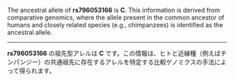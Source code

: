 The ancestral allele of **rs796053166** is **C**. This information is derived from comparative genomics, where the allele present in the common ancestor of humans and closely related species (e.g., chimpanzees) is identified as the ancestral allele.

---

**rs796053166** の祖先型アレルは **C** です。この情報は、ヒトと近縁種（例えばチンパンジー）の共通祖先に存在するアレルを特定する比較ゲノミクスの手法によって得られます。